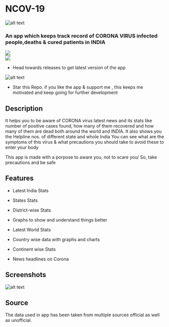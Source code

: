 # NCOV-19
![alt text](https://github.com/KejariwalAyush/NCOV-19/blob/master/Screenshots/icon.png)

### An app which keeps track record of CORONA VIRUS infected people,deaths & cured patients in INDIA 

![](https://img.shields.io/badge/Language-FLUTTER-blue)     
![](https://img.shields.io/badge/Download-NCOV--19-orange)  
* Head towards releases to get latest version of the app

![alt text](http://icons.iconarchive.com/icons/paomedia/small-n-flat/64/star-alt-icon.png) 
* Star this Repo. if you like the app & support me , this keeps me motivated and keep going for further development

## Description 
It helps you to be aware of CORONA virus latest news and its stats like number of positive cases found, how many of them recovered and how many of them are dead both around the world and INDIA.
It also shows you the Helpline nos. of different state and whole India
You can see what are the symptoms of this virus & what precautions you should take to avoid these to enter your body

This app is made with a porpose to aware you, not to scare you/ So, take precautions and be safe 

## Features
* Latest India Stats
* States Stats
* District-wise Stats
* Graphs to show and understand things better

* Latest World Stats
* Country wise data with graphs and charts
* Continent wise Stats 
* News headlines on Corona 

## Screenshots

![alt text](https://github.com/KejariwalAyush/NCOV-19/blob/master/screenshot.jpg)

## Source
The data used in app has been taken from multiple sources official as well as unofficial. 
